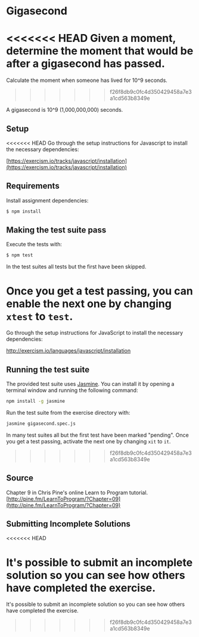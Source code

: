 # Gigasecond

<<<<<<< HEAD
Given a moment, determine the moment that would be after a gigasecond
has passed.
=======
Calculate the moment when someone has lived for 10^9 seconds.
>>>>>>> f26f8db9c0fc4d350429458a7e3a1cd563b8349e

A gigasecond is 10^9 (1,000,000,000) seconds.

## Setup

<<<<<<< HEAD
Go through the setup instructions for Javascript to install the necessary
dependencies:

[https://exercism.io/tracks/javascript/installation](https://exercism.io/tracks/javascript/installation)

## Requirements

Install assignment dependencies:

```bash
$ npm install
```

## Making the test suite pass

Execute the tests with:

```bash
$ npm test
```

In the test suites all tests but the first have been skipped.

Once you get a test passing, you can enable the next one by changing `xtest` to
`test`.
=======
Go through the setup instructions for JavaScript to install the
 necessary dependencies:

http://exercism.io/languages/javascript/installation

## Running the test suite

The provided test suite uses [Jasmine](https://jasmine.github.io/).
You can install it by opening a terminal window and running the
following command:

```sh
npm install -g jasmine
```

Run the test suite from the exercise directory with:

```sh
jasmine gigasecond.spec.js
```

In many test suites all but the first test have been marked "pending".
Once you get a test passing, activate the next one by changing `xit` to `it`.
>>>>>>> f26f8db9c0fc4d350429458a7e3a1cd563b8349e

## Source

Chapter 9 in Chris Pine's online Learn to Program tutorial. [http://pine.fm/LearnToProgram/?Chapter=09](http://pine.fm/LearnToProgram/?Chapter=09)

## Submitting Incomplete Solutions
<<<<<<< HEAD

It's possible to submit an incomplete solution so you can see how others have
completed the exercise.
=======
It's possible to submit an incomplete solution so you can see how others have completed the exercise.
>>>>>>> f26f8db9c0fc4d350429458a7e3a1cd563b8349e
